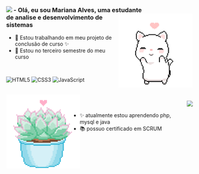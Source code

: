 ### <img src="https://github.com/TheDudeThatCode/TheDudeThatCode/blob/master/Assets/Earth.gif" width="24px"> - Olá, eu sou Mariana Alves, uma estudante <img align="right" alt="cat" src="dancing_cat.gif" height = 200/> <br> de analise e desenvolvimento de sistemas 

- 🔭 Estou trabalhando em meu projeto de <br> 
conclusão de curso ✨<!--[projeto i9]-->
- 🌱 Estou no terceiro semestre do meu curso
<br>

<!-- Linguagens -->

![HTML5](https://img.shields.io/badge/-HTML5-white?style=for-the-badge&logo=html5&logoColor=E34F26)
![CSS3](https://img.shields.io/badge/-CSS3-white?style=for-the-badge&logo=css3&logoColor=1572B6) 
![JavaScript](https://img.shields.io/badge/-JavaScript-white?style=for-the-badge&logo=javascript&logoColor=F0DB4F)

<!-- GIT -->

<br>
<img align="left" alt="cat" src="plant.gif" height = 200>
 <br><img height = 150 align="right" src="https://github-readme-stats.vercel.app/api/top-langs/?username=ventosincaos&title_color=51B3CD&layout=compact&border_color=E5A1D9&hide_border=false&locale=pt-br" /><br>
 
 - ✨ atualmente estou aprendendo php, mysql e java
 - 📚 possuo certificado em SCRUM

<!-- Para futuras atualizações
![PHP](https://img.shields.io/badge/-PHP-white?style=for-the-badge&logo=php&logoColor=777BB3)
![Java](https://img.shields.io/badge/-JAVA-white?style=for-the-badge&logo=java&logoColor=f89820)
-->
